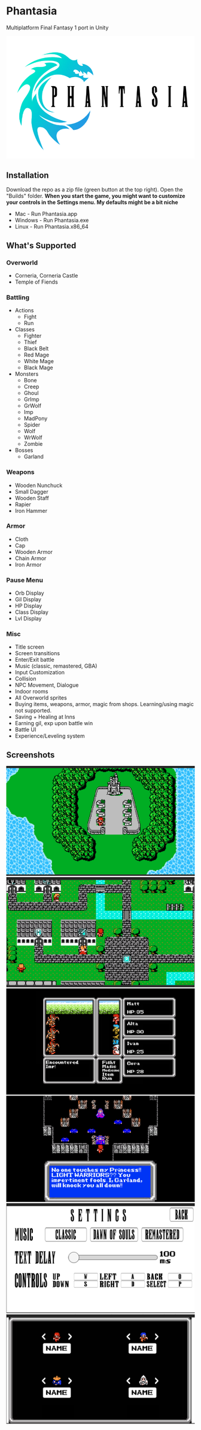 # Phantasia
Multiplatform Final Fantasy 1 port in Unity

![Phantasia](Assets/misc/title_screen.png)

## Installation
Download the repo as a zip file (green button at the top right). Open the "Builds" folder. <b>When you start the game, you might want to customize your controls in the Settings menu. My defaults might be a bit niche</b>
- Mac - Run Phantasia.app
- Windows - Run Phantasia.exe
- Linux - Run Phantasia.x86_64

## What's Supported

### Overworld
- Corneria, Corneria Castle
- Temple of Fiends
### Battling
- Actions
  - Fight
  - Run
- Classes
  - Fighter
  - Thief
  - Black Belt
  - Red Mage
  - White Mage
  - Black Mage
- Monsters
  - Bone
  - Creep
  - Ghoul
  - GrImp
  - GrWolf
  - Imp
  - MadPony
  - Spider
  - Wolf
  - WrWolf
  - Zombie
- Bosses
  - Garland
### Weapons
  - Wooden Nunchuck
  - Small Dagger
  - Wooden Staff
  - Rapier
  - Iron Hammer
### Armor
  - Cloth
  - Cap
  - Wooden Armor
  - Chain Armor
  - Iron Armor
### Pause Menu
  - Orb Display
  - Gil Display
  - HP Display
  - Class Display
  - Lvl Display
### Misc
  - Title screen
  - Screen transitions
  - Enter/Exit battle
  - Music (classic, remastered, GBA)
  - Input Customization
  - Collision
  - NPC Movement, Dialogue
  - Indoor rooms
  - All Overworld sprites
  - Buying items, weapons, armor, magic from shops. Learning/using magic not supported.
  - Saving + Healing at Inns
  - Earning gil, exp upon battle win
  - Battle UI
  - Experience/Leveling system
  
## Screenshots
![Overworld](media/overworld.png)
![Coneria](media/coneria.png)
![Battle](media/battle.png)
![Garland](media/garland.png)
![Settings](media/settings.png)
![New Game](media/new_game.png)
